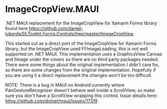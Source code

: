 # ImageCropView.MAUI
.NET MAUI replacement for the ImageCropView for Xamarin Forms library found here https://github.com/daniel-luberda/DLToolkit.Forms.Controls/tree/master/ImageCropView

This started out as a direct port of the ImageCropView for Xamarin Forms library, but the ImageCropView used FFImageLoading, this is not well supported on .NET MAUI. This implementation uses a GraphicsView Canvas and IImage under the covers so there are no third party packages needed. There were some things about the original implementation I didn't care for, so there are some changes from the original implementation. Hopefully if you are using it a direct replacement the changes won't be too difficult.

NOTE: There is a bug in MAUI on Android currently where PanGestureRecognizer doesn't behave well inside a ScrollView, so make sure you don't have a ScrollView wrapping this control. Issue details here: https://github.com/dotnet/maui/issues/17319





